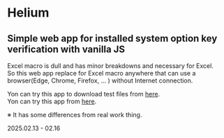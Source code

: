 # Helium
## Simple web app for installed system option key verification with vanilla JS

Excel macro is dull and has minor breakdowns and necessary for Excel. \
So this web app replace for Excel macro anywhere that can use a browser(Edge, Chrome, Firefox, ... ) without Internet connection.

Yon can try this app to download test files from [here](https://github.com/user-attachments/files/18858430/testfiles.zip). \
Yon can try this app from [here](https://eukarya-est.github.io/helium/).

※ It has some differences from real work thing.

2025.02.13 - 02.16

